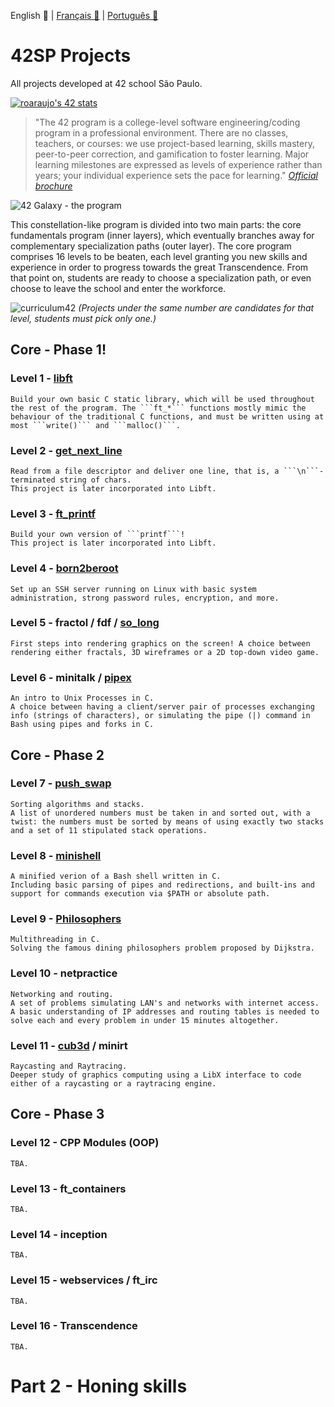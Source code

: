 English 💂 | [Français 🥐](https://github.com/rodsmade/Projets_42_SP/blob/main/README_fr.md) | [Português 🌵](https://github.com/rodsmade/Projets_42_SP/blob/main/README_ptbr.md)

# 42SP Projects
All projects developed at 42 school São Paulo.

[![roaraujo's 42 stats](https://badge42.vercel.app/api/v2/cl1rzz1es023009l2v061r4ou/stats?cursusId=21&coalitionId=undefined)](https://github.com/JaeSeoKim/badge42)

> "The 42 program is a college-level software engineering/coding program in a professional environment. There are no classes, teachers, or courses: we use project-based learning, skills mastery, peer-to-peer correction, and gamification to foster learning. Major learning milestones are expressed as levels of experience rather than years; your individual experience sets the pace for learning."
_[Official brochure](https://www.42.us.org/wp-content/uploads/2020/01/42-Booklet-Spring-2020.pdf)_


![42 Galaxy - the program](https://user-images.githubusercontent.com/49699403/143270052-c0215136-3d13-480c-944b-94a6d36d2ee2.png)

This constellation-like program is divided into two main parts: the core fundamentals program (inner layers), which eventually branches away for complementary specialization paths (outer layer). The core program comprises 16 levels to be beaten, each level granting you new skills and experience in order to progress towards the great Transcendence. From that point on, students are ready to choose a specialization path, or even choose to leave the school and enter the workforce.

![curriculum42](https://user-images.githubusercontent.com/49699403/146021410-fdd95ceb-d3ce-436c-ba6f-c836d0d1a922.png)
_(Projects under the same number are candidates for that level, students must pick only one.)_

## Core - Phase 1!


### Level 1 - **[libft](https://github.com/rodsmade/Libft-42sp)**
	Build your own basic C static library, which will be used throughout the rest of the program. The ```ft_*``` functions mostly mimic the behaviour of the traditional C functions, and must be written using at most ```write()``` and ```malloc()```.

### Level 2 - **[get_next_line](https://github.com/rodsmade/Get_Next_Line-42sp)**
	Read from a file descriptor and deliver one line, that is, a ```\n```-terminated string of chars.
	This project is later incorporated into Libft.

### Level 3 - **[ft_printf](https://github.com/rodsmade/Ft_Printf-42sp.git)**
	Build your own version of ```printf```!
	This project is later incorporated into Libft.

### Level 4 - **[born2beroot](https://github.com/rodsmade/Born2BeRoot-42sp)**
	Set up an SSH server running on Linux with basic system administration, strong password rules, encryption, and more.

### Level 5 - **fractol / fdf / [so_long](https://github.com/rodsmade/So_long-42sp)**
	First steps into rendering graphics on the screen! A choice between rendering either fractals, 3D wireframes or a 2D top-down video game.

### Level 6 - **minitalk / [pipex](https://github.com/rodsmade/Pipex-42sp)**
	An intro to Unix Processes in C.
	A choice between having a client/server pair of processes exchanging info (strings of characters), or simulating the pipe (|) command in Bash using pipes and forks in C.

## Core - Phase 2
### Level 7 - **[push_swap](https://github.com/rodsmade/Push_Swap-42sp.git)**
	Sorting algorithms and stacks.
	A list of unordered numbers must be taken in and sorted out, with a twist: the numbers must be sorted by means of using exactly two stacks and a set of 11 stipulated stack operations.

### Level 8 - **[minishell](https://github.com/rodsmade/Minishell-42sp)**
	A minified verion of a Bash shell written in C.
	Including basic parsing of pipes and redirections, and built-ins and support for commands execution via $PATH or absolute path.

### Level 9 - **[Philosophers](https://github.com/rodsmade/Philosophers-42sp)**
	Multithreading in C.
	Solving the famous dining philosophers problem proposed by Dijkstra.

### Level 10 - **netpractice**
	Networking and routing.
	A set of problems simulating LAN's and networks with internet access. A basic understanding of IP addresses and routing tables is needed to solve each and every problem in under 15 minutes altogether.

### Level 11 - **[cub3d](https://github.com/rodsmade/Cub3D-42sp) / minirt**
	Raycasting and Raytracing.
	Deeper study of graphics computing using a LibX interface to code either of a raycasting or a raytracing engine.

## Core - Phase 3
### Level 12 - **CPP Modules (OOP)**
	TBA.

### Level 13 - **ft_containers**
	TBA.

### Level 14 - **inception**
	TBA.

### Level 15 - **webservices / ft_irc**
	TBA.

### Level 16 - **Transcendence**
	TBA.

# Part 2 - Honing skills

